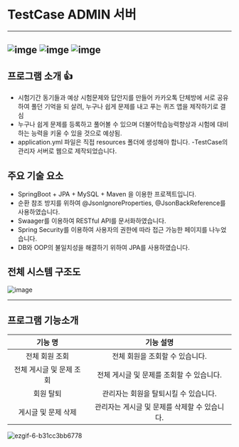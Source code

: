 # TestCase ADMIN 서버

------

## ![imge](https://img.shields.io/badge/ProjectType-TeamProject-green) ![imge](https://img.shields.io/badge/Language-Java-yellow) ![imge](https://img.shields.io/badge/TOOL-STS-green)

## 프로그램 소개 :thumbsup:

- 시험기간 동기들과 예상 시험문제와 답안지를 만들어 카카오톡 단체방에 서로 공유하여 풀던 기억을 되
  살려, 누구나 쉽게 문제를 내고 푸는 퀴즈 앱을 제작하기로 결심
- 누구나 쉽게 문제를 등록하고 풀어볼 수 있으며 더불어학습능력향상과 시험에 대비하는 능력을 키울
  수 있을 것으로 예상됨.
- application.yml 파일은 직접 resources 폴더에 생성해야 합니다.
-TestCase의 관리자 서버로 웹으로 제작되었습니다.

## 주요 기술 요소

- SpringBoot + JPA + MySQL + Maven 을 이용한 프로젝트입니다.
- 순환 참조 방지를 위하여 @JsonIgnoreProperties, @JsonBackReference를 사용하였습니다.
- Swaager를 이용하여 RESTful API를 문서화하였습니다.
- Spring Security를 이용하여 사용자의 권한에 따라 접근 가능한 페이지를 나누었습니다.
- DB와 OOP의 불일치성을 해결하기 위하여 JPA를 사용하였습니다.

## 전체 시스템 구조도

![image](https://user-images.githubusercontent.com/50865982/99224982-a2343500-282a-11eb-9eb2-69dfadd54366.png)



------

## 프로그램 기능소개

|                 기능 명                 |                          기능 설명                           |
| :-------------------------------------: | :----------------------------------------------------------: |
|           전체 회원 조회            |          전체 회원을 조회할 수 있습니다.          |
|             전체 게시글 및 문제 조회              | 전체 게시글 및 문제를 조회할 수 있습니다.  |
|         회원 탈퇴          |    관리자는 회원을 탈퇴시킬 수 있습니다.     |
|         게시글 및 문제 삭제         | 관리자는 게시글 및 문제를 삭제할 수 있습니다. |

![ezgif-6-b31cc3bb6778](https://user-images.githubusercontent.com/50865982/99907447-2cdfcd00-2d20-11eb-945e-c300c460e1a2.gif)



